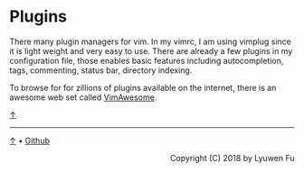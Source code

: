 # Plugins

There many plugin managers for vim. In my vimrc, I am using vimplug since it is light weight and very easy to use. There are already a few plugins in my configuration file, those enables basic features including autocompletion, tags, commenting, status bar, directory indexing.

To browse for for zillions of plugins available on the internet, there is an awesome web set called [VimAwesome](https://vimawesome.com).

[&uparrow;](#plugins)

---
[↑](#plugins) • [Github](https://github.com/lyuwen/terminal_guide)
<div style="text-align: right" color=#7B7D7D> Copyright (C) 2018 by Lyuwen Fu </div>
